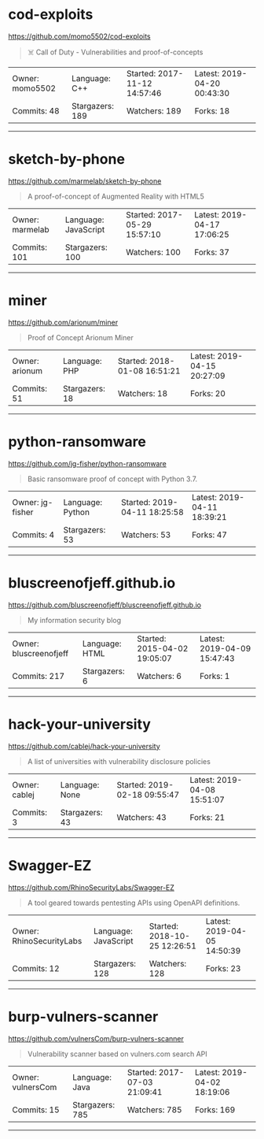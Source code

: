 # cod-exploits

https://github.com/momo5502/cod-exploits
<blockquote>
☠️ Call of Duty - Vulnerabilities and proof-of-concepts
</blockquote>

<table>
<tr><td>Owner: momo5502</td>
    <td>Language: C++</td>
    <td>Started: 2017-11-12 14:57:46</td>
    <td>Latest: 2019-04-20 00:43:30</td></tr>
<tr><td>Commits: 48</td>
    <td>Stargazers: 189</td>
    <td>Watchers: 189</td>
    <td>Forks: 18</td></tr>
</table>

---

# sketch-by-phone

https://github.com/marmelab/sketch-by-phone
<blockquote>
A proof-of-concept of Augmented Reality with HTML5
</blockquote>

<table>
<tr><td>Owner: marmelab</td>
    <td>Language: JavaScript</td>
    <td>Started: 2017-05-29 15:57:10</td>
    <td>Latest: 2019-04-17 17:06:25</td></tr>
<tr><td>Commits: 101</td>
    <td>Stargazers: 100</td>
    <td>Watchers: 100</td>
    <td>Forks: 37</td></tr>
</table>

---

# miner

https://github.com/arionum/miner
<blockquote>
Proof of Concept Arionum Miner
</blockquote>

<table>
<tr><td>Owner: arionum</td>
    <td>Language: PHP</td>
    <td>Started: 2018-01-08 16:51:21</td>
    <td>Latest: 2019-04-15 20:27:09</td></tr>
<tr><td>Commits: 51</td>
    <td>Stargazers: 18</td>
    <td>Watchers: 18</td>
    <td>Forks: 20</td></tr>
</table>

---

# python-ransomware

https://github.com/jg-fisher/python-ransomware
<blockquote>
Basic ransomware proof of concept with Python 3.7.
</blockquote>

<table>
<tr><td>Owner: jg-fisher</td>
    <td>Language: Python</td>
    <td>Started: 2019-04-11 18:25:58</td>
    <td>Latest: 2019-04-11 18:39:21</td></tr>
<tr><td>Commits: 4</td>
    <td>Stargazers: 53</td>
    <td>Watchers: 53</td>
    <td>Forks: 47</td></tr>
</table>

---

# bluscreenofjeff.github.io

https://github.com/bluscreenofjeff/bluscreenofjeff.github.io
<blockquote>
My information security blog
</blockquote>

<table>
<tr><td>Owner: bluscreenofjeff</td>
    <td>Language: HTML</td>
    <td>Started: 2015-04-02 19:05:07</td>
    <td>Latest: 2019-04-09 15:47:43</td></tr>
<tr><td>Commits: 217</td>
    <td>Stargazers: 6</td>
    <td>Watchers: 6</td>
    <td>Forks: 1</td></tr>
</table>

---

# hack-your-university

https://github.com/cablej/hack-your-university
<blockquote>
A list of universities with vulnerability disclosure policies
</blockquote>

<table>
<tr><td>Owner: cablej</td>
    <td>Language: None</td>
    <td>Started: 2019-02-18 09:55:47</td>
    <td>Latest: 2019-04-08 15:51:07</td></tr>
<tr><td>Commits: 3</td>
    <td>Stargazers: 43</td>
    <td>Watchers: 43</td>
    <td>Forks: 21</td></tr>
</table>

---

# Swagger-EZ

https://github.com/RhinoSecurityLabs/Swagger-EZ
<blockquote>
A tool geared towards pentesting APIs using OpenAPI definitions.
</blockquote>

<table>
<tr><td>Owner: RhinoSecurityLabs</td>
    <td>Language: JavaScript</td>
    <td>Started: 2018-10-25 12:26:51</td>
    <td>Latest: 2019-04-05 14:50:39</td></tr>
<tr><td>Commits: 12</td>
    <td>Stargazers: 128</td>
    <td>Watchers: 128</td>
    <td>Forks: 23</td></tr>
</table>

---

# burp-vulners-scanner

https://github.com/vulnersCom/burp-vulners-scanner
<blockquote>
Vulnerability scanner based on vulners.com search API
</blockquote>

<table>
<tr><td>Owner: vulnersCom</td>
    <td>Language: Java</td>
    <td>Started: 2017-07-03 21:09:41</td>
    <td>Latest: 2019-04-02 18:19:06</td></tr>
<tr><td>Commits: 15</td>
    <td>Stargazers: 785</td>
    <td>Watchers: 785</td>
    <td>Forks: 169</td></tr>
</table>

---

